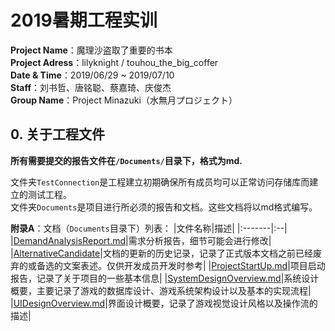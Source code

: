 # 2019暑期工程实训  
**Project Name**：魔理沙盗取了重要的书本  
**Project Adress**：lilyknight / touhou_the_big_coffer  
**Date & Time**：2019/06/29 ~ 2019/07/10  
**Staff**：刘书哲、唐铭聪、蔡嘉琦、庆俊杰  
**Group Name**：Project Minazuki（水無月プロジェクト）  

## 0. 关于工程文件

**所有需要提交的报告文件在`/Documents/`目录下，格式为md.**

文件夹`TestConnection`是工程建立初期确保所有成员均可以正常访问存储库而建立的测试工程。  
文件夹`Documents`是项目进行所必须的报告和文档。这些文档将以md格式编写。

**附录A**：文档（`Documents`目录下）列表：
|文件名称|描述|
|:-------|:--|
|[DemandAnalysisReport.md](./Documents/DemandAnalysisReport.md)|需求分析报告，细节可能会进行修改|
|[AlternativeCandidate](./Documents/AlternativeCandidate)|文档的更新的历史记录，记录了正式版本文档之前已经废弃的或备选的文案表述。仅供开发成员开发时参考|
|[ProjectStartUp.md](./Documents/ProjectStartUp.md)|项目启动报告，记录了关于项目的一些基本信息|
|[SystemDesignOverview.md](./Documents/SystemDesignOverview.md)|系统设计概要，主要记录了游戏的数据库设计、游戏系统架构设计以及基本的实现流程|
|[UIDesignOverview.md](./Documents/UIDesignOverview.md)|界面设计概要，记录了游戏视觉设计风格以及操作流的描述|
